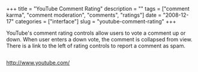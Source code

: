 +++
title = "YouTube Comment Rating"
description = ""
tags = ["comment karma", "comment moderation", "comments", "ratings"]
date = "2008-12-17"
categories = ["interface"]
slug = "youtube-comment-rating"
+++


<p>YouTube's comment rating controls allow users to vote a comment up or down. When user enters a down vote, the comment is collapsed from view. There is a link to the left of rating controls to report a comment as spam.</p>
<div id="screens-full" class="clear"><div class="fullimg clear"><a href="http://media.konigi.com/interface/youtube-comment-rating-1.png" class="group" rel="group" title="1. "><img src="http://media.konigi.com/interface/youtube-comment-rating-1.png" alt="" class="img-responsive"></a></div></div>        
<p><a href="http://www.youtube.com/">http://www.youtube.com/</a></p>

